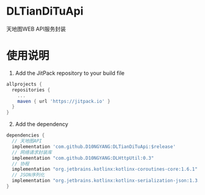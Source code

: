# DLTianDiTuApi
天地图WEB API服务封装

# 使用说明
1. Add the JitPack repository to your build file
```build.gradle
allprojects {
  repositories {
    ...
    maven { url 'https://jitpack.io' }
  }
}
```
2. Add the dependency
```build.gradle
dependencies {
  // 天地图API
  implementation 'com.github.D10NGYANG:DLTianDiTuApi:$release'
  // 网络请求封装库
  implementation "com.github.D10NGYANG:DLHttpUtil:0.3"
  // 协程
  implementation "org.jetbrains.kotlinx:kotlinx-coroutines-core:1.6.1"
  // JSON序列化
  implementation "org.jetbrains.kotlinx:kotlinx-serialization-json:1.3.2"
}
```
